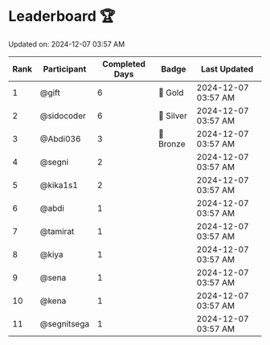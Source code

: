 # Leaderboard 🏆

Updated on: 2024-12-07 03:57 AM

| Rank | Participant       | Completed Days | Badge      | Last Updated         |
|------|-------------------|----------------|------------|----------------------|
| 1    | @gift             | 6              | 🏅 Gold     | 2024-12-07 03:57 AM |
| 2    | @sidocoder        | 6              | 🥈 Silver   | 2024-12-07 03:57 AM |
| 3    | @Abdi036          | 3              | 🥉 Bronze   | 2024-12-07 03:57 AM |
| 4    | @segni            | 2              |            | 2024-12-07 03:57 AM |
| 5    | @kika1s1          | 2              |            | 2024-12-07 03:57 AM |
| 6    | @abdi             | 1              |            | 2024-12-07 03:57 AM |
| 7    | @tamirat          | 1              |            | 2024-12-07 03:57 AM |
| 8    | @kiya             | 1              |            | 2024-12-07 03:57 AM |
| 9    | @sena             | 1              |            | 2024-12-07 03:57 AM |
| 10   | @kena             | 1              |            | 2024-12-07 03:57 AM |
| 11   | @segnitsega       | 1              |            | 2024-12-07 03:57 AM |
